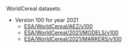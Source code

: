 WorldCereal datasets:

-  Version 100 for year 2021
   -  [ESA/WorldCereal/AEZ/v100](ESA_WorldCereal_AEZ_v100)
   -  [ESA/WorldCereal/2021/MODELS/v100](ESA_WorldCereal_2021_MODELS_v100)
   -  [ESA/WorldCereal/2021/MARKERS/v100](ESA_WorldCereal_2021_MARKERS_v100)
